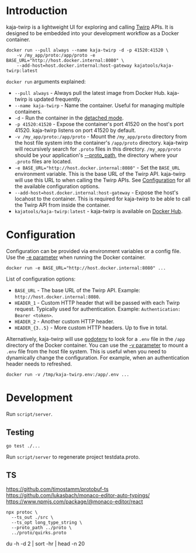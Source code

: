 # Introduction

kaja-twirp is a lightweight UI for exploring and calling [Twirp](https://github.com/twitchtv/twirp) APIs. It is designed to be embedded into your
development workflow as a Docker container.

```
docker run --pull always --name kaja-twirp -d -p 41520:41520 \
    -v /my_app/proto:/app/proto -e BASE_URL="http://host.docker.internal:8080" \
    --add-host=host.docker.internal:host-gateway kajatools/kaja-twirp:latest
```

`docker run` arguments explained:

- `--pull always` - Always pull the latest image from Docker Hub. kaja-twirp is updated frequently.
- `--name kaja-twirp` - Name the container. Useful for managing multiple containers.
- `-d` - Run the container in the [detached mode](https://docs.docker.com/engine/reference/run/#detached--d).
- `-p 41520:41520` - Expose the container's port 41520 on the host's port 41520. kaja-twirp listens on port 41520 by default.
- `-v /my_app/proto:/app/proto` - Mount the `/my_app/proto` directory from the host file system into the container's `/app/proto` directory. kaja-twirp will recursively search for `.proto` files in this directory. `/my_app/proto` should be your application's [--proto_path](https://protobuf.dev/reference/cpp/api-docs/google.protobuf.compiler.command_line_interface/), the directory where your `.proto` files are located.
- `-e BASE_URL="http://host.docker.internal:8080"` - Set the `BASE_URL` environment variable. This is the base URL of the Twirp API. kaja-twirp will use this URL to when calling the Twirp APIs. See [Configuration](#configuration) for all the available configuration options.
- `--add-host=host.docker.internal:host-gateway` - Expose the host's locahost to the container. This is required for kaja-twirp to be able to call the Twirp API from inside the container.
- `kajatools/kaja-twirp:latest` - kaja-twirp is available on [Docker Hub](https://hub.docker.com/r/kajatools/kaja-twirp).

# Configuration

Configuration can be provided via environment variables or a config file. Use the [-e parameter](https://docs.docker.com/engine/reference/commandline/run/#env) when running the Docker container.

```
docker run -e BASE_URL="http://host.docker.internal:8080" ...
```

List of configuration options:

- `BASE_URL` - The base URL of the Twirp API. Example: `http://host.docker.internal:8080`.
- `HEADER_1` - Custom HTTP header that will be passed with each Twirp request. Typically used for authentication. Example: `Authentication: Bearer <token>`.
- `HEADER_2` - Another custom HTTP header.
- `HEADER_{3..5}` - More custom HTTP headers. Up to five in total.

Alternatively, kaja-twirp will use [godotenv](https://github.com/joho/godotenv) to look for a `.env` file in the `/app` directory of the Docker container. You can use the [-v parameter](https://docs.docker.com/engine/reference/commandline/run/#volume) to mount a `.env` file from the host file system. This is useful when
you need to dynamically change the configuration. For example, when an authentication header needs to refreshed.

```
docker run -v /tmp/kaja-twirp.env:/app/.env ...
```

# Development

Run `script/server`.

## Testing

```
go test ./...
```

Run `script/server` to regenerate project testdata.proto.

## TS

https://github.com/timostamm/protobuf-ts
https://github.com/lukasbach/monaco-editor-auto-typings/
https://www.npmjs.com/package/@monaco-editor/react

```
npx protoc \
  --ts_out ./src \
  --ts_opt long_type_string \
  --proto_path ../proto \
  ../proto/quirks.proto
```

du -h -d 2 | sort -hr | head -n 20
